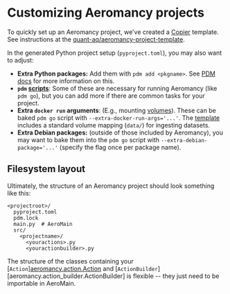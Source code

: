 
# Customizing Aeromancy projects

To quickly set up an Aeromancy project, we've created a
[Copier](https://copier.readthedocs.io/en/stable/) template. See instructions at
the
[quant-aq/aeromancy-project-template](https://github.com/quant-aq/aeromancy-project-template?tab=readme-ov-file#quick-start).

In the generated Python project setup (`pyproject.toml`), you may also want to
adjust:

- **Extra Python packages:** Add them with `pdm add <pkgname>`. See [PDM
  docs](https://pdm.fming.dev/latest/usage/dependency/) for more information on
  this.
- **`pdm` [scripts](https://pdm.fming.dev/latest/usage/scripts/)**: Some of
  these are necessary for running Aeromancy (like `pdm go`), but you can add
  more if there are common tasks for your project.
- **Extra `docker run` arguments**: (E.g., mounting
  [volumes](https://docs.docker.com/engine/reference/commandline/run/#mount)).
  These can be baked `pdm go` script with `--extra-docker-run-args='...'`. The
  [template](https://github.com/quant-aq/aeromancy-project-template) includes a
  standard volume mapping (`data/`) for ingesting datasets.
- **Extra Debian packages:** (outside of those included by Aeromancy), you may
  want to bake them into the `pdm go` script with `--extra-debian-package='...'`
  (specify the flag once per package name).

## Filesystem layout

Ultimately, the structure of an Aeromancy project should look something like
this:

```text
<projectroot>/
  pyproject.toml
  pdm.lock
  main.py  # AeroMain
  src/
    <projectname>/
      <youractions>.py
      <youractionbuilder>.py
```

The structure of the classes containing your
[`Action`][aeromancy.action.Action](s) and
[`ActionBuilder`][aeromancy.action_builder.ActionBuilder] is flexible -- they
just need to be importable in AeroMain.
